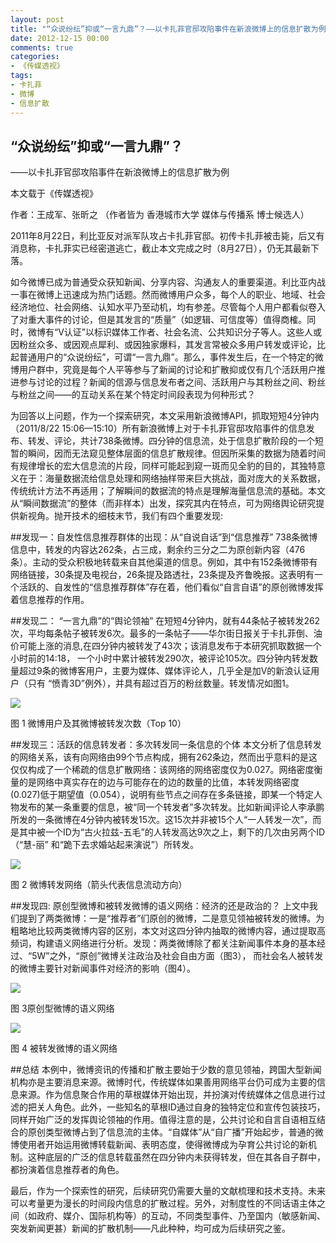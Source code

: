 ```yaml
---
layout: post
title: "“众说纷纭”抑或“一言九鼎”？——以卡扎菲官邸攻陷事件在新浪微博上的信息扩散为例"
date: 2012-12-15 00:00
comments: true
categories: 
- 《传媒透视》
tags:
- 卡扎菲
- 微博
- 信息扩散
---
```




## “众说纷纭”抑或“一言九鼎”？
——以卡扎菲官邸攻陷事件在新浪微博上的信息扩散为例

本文载于《传媒透视》 

作者：王成军、张昕之 （作者皆为 香港城市大学 媒体与传播系 博士候选人）

2011年8月22日，利比亚反对派军队攻占卡扎菲官邸。初传卡扎菲被击毙，后又有消息称，卡扎菲实已经密道逃亡，截止本文完成之时（8月27日），仍无其最新下落。

如今微博已成为普通受众获知新闻、分享内容、沟通友人的重要渠道。利比亚内战一事在微博上迅速成为热门话题。然而微博用户众多，每个人的职业、地域、社会经济地位、社会网络、认知水平乃至动机，均有参差。尽管每个人用户都看似卷入了对重大事件的讨论，但是其发言的“质量”（如逻辑、可信度等）值得商榷。同时，微博有“V认证”以标识媒体工作者、社会名流、公共知识分子等人。这些人或因粉丝众多、或因观点犀利、或因独家爆料，其发言常被众多用户转发或评论，比起普通用户的“众说纷纭”，可谓“一言九鼎”。那么，事件发生后，在一个特定的微博用户群中，究竟是每个人平等参与了新闻的讨论和扩散抑或仅有几个活跃用户推进参与讨论的过程？新闻的信源与信息发布者之间、活跃用户与其粉丝之间、粉丝与粉丝之间——的互动关系在某个特定时间段表现为何种形式？

为回答以上问题，作为一个探索研究，本文采用新浪微博API，抓取短短4分钟内（2011/8/22 15:06—15:10）所有新浪微博上对于卡扎菲官邸攻陷事件的信息发布、转发、评论，共计738条微博。四分钟的信息流，处于信息扩散阶段的一个短暂的瞬间，因而无法窥见整体层面的信息扩散规律。但因所采集的数据为随着时间有规律增长的宏大信息流的片段，同样可能起到窥一斑而见全豹的目的，其独特意义在于：海量数据流给信息处理和网络抽样带来巨大挑战，面对庞大的关系数据，传统统计方法不再适用；了解瞬间的数据流的特点是理解海量信息流的基础。本文从“瞬间数据流”的整体（而非样本）出发，探究其内在特点，可为网络舆论研究提供新视角。抛开技术的细枝末节，我们有四个重要发现:

##发现一：自发性信息推荐群体的出现：从“自说自话”到“信息推荐”
738条微博信息中，转发的内容达262条，占三成，剩余约三分之二为原创新内容（476条）。主动的受众积极地转载来自其他渠道的信息。例如，其中有152条微博带有网络链接，30条提及电视台，26条提及路透社，23条提及齐鲁晚报。这表明有一个活跃的、自发性的“信息推荐群体”存在着，他们看似“自言自语”的原创微博发挥着信息推荐的作用。

##发现二： “一言九鼎”的“舆论领袖”
在短短4分钟内，就有44条帖子被转发262次，平均每条帖子被转发6次。最多的一条帖子——华尔街日报关于卡扎菲倒、油价可能上涨的消息,在四分钟内被转发了43次；该消息发布于本研究抓取数据一个小时前的14:18， 一个小时中累计被转发290次，被评论105次。四分钟内转发数量超过9条的微博客用户，主要为媒体、媒体评论人，几乎全是加V的新浪认证用户（只有 “愤青3D”例外），并具有超过百万的粉丝数量。转发情况如图1。
 
![](http://farm4.staticflickr.com/3679/12744680075_2d9d4fbbcc_o.jpg)

图 1 微博用户及其微博被转发次数（Top 10）

##发现三：活跃的信息转发者：多次转发同一条信息的个体
本文分析了信息转发的网络关系，该有向网络由99个节点构成，拥有262条边，然而出乎意料的是这仅仅构成了一个稀疏的信息扩散网络：该网络的网络密度仅为0.027。网络密度衡量的是网络中真实存在的边与可能存在的边的数量的比值，本转发网络密度(0.027)低于期望值（0.054），说明有些节点之间存在多条链接，即某一个特定人物发布的某一条重要的信息，被“同一个转发者”多次转发。比如新闻评论人李承鹏所发的一条微博在4分钟内被转发15次。这15次并非被15个人“一人转发一次”，而是其中被一个ID为“古火拉兹-五毛”的人转发高达9次之上，剩下的几次由另两个ID（“慧-丽” 和“跪下去求婚站起来演说”）所转发。
 
![](http://farm6.staticflickr.com/5515/12745135864_4561dbd471_o.png)

图 2  微博转发网络（箭头代表信息流动方向）

##发现四: 原创型微博和被转发微博的语义网络：经济的还是政治的？
上文中我们提到了两类微博：一是“推荐者”们原创的微博，二是意见领袖被转发的微博。为粗略地比较两类微博内容的区别，本文对这四分钟内抽取的微博内容，通过提取高频词，构建语义网络进行分析。发现：两类微博除了都关注新闻事件本身的基本经过、“5W”之外，“原创”微博关注政治及社会自由方面（图3）， 而社会名人被转发的微博主要针对新闻事件对经济的影响（图4）。
 
![](http://farm4.staticflickr.com/3830/12744833063_a14400925f_o.jpg)

图 3原创型微博的语义网络

![](http://farm8.staticflickr.com/7423/12744697025_08edbc3340_o.jpg)
 
图 4 被转发微博的语义网络

##总结
本例中，微博资讯的传播和扩散主要始于少数的意见领袖，跨国大型新闻机构亦是主要消息来源。微博时代，传统媒体如果善用网络平台仍可成为主要的信息来源。作为信息聚合作用的草根媒体开始出现，并扮演对传统媒体之信息进行过滤的把关人角色。此外，一些知名的草根ID通过自身的独特定位和宣传包装技巧，同样开始广泛的发挥舆论领袖的作用。值得注意的是，公共讨论和自言自语相互结合的原创类型微博占到了信息流的主体。“自媒体”从“自广播”开始起步，普通的微博使用者开始运用微博转载新闻、表明态度，使得微博成为孕育公共讨论的新机制。这种底层的广泛的信息转载虽然在四分钟内未获得转发，但在其各自子群中，都扮演着信息推荐者的角色。 

最后，作为一个探索性的研究，后续研究仍需要大量的文献梳理和技术支持。未来可以考量更为漫长的时间段内信息的扩散过程。另外，对制度性的不同话语主体之间（如政府、媒介、国际机构等）的互动，不同类型事件、乃至国内（敏感新闻、突发新闻更甚）新闻的扩散机制——凡此种种，均可成为后续研究之鉴。


